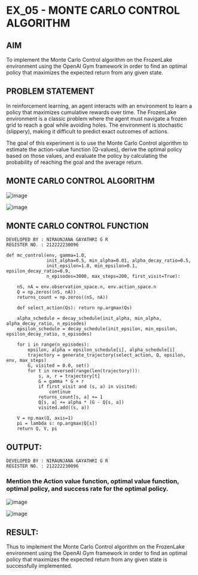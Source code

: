 # EX_05 - MONTE CARLO CONTROL ALGORITHM

## AIM

To implement the Monte Carlo Control algorithm on the FrozenLake environment using the OpenAI Gym framework in order to find an optimal policy that maximizes the expected return from any given state.

## PROBLEM STATEMENT

In reinforcement learning, an agent interacts with an environment to learn a policy that maximizes cumulative rewards over time. The FrozenLake environment is a classic problem where the agent must navigate a frozen grid to reach a goal while avoiding holes. The environment is stochastic (slippery), making it difficult to predict exact outcomes of actions.

The goal of this experiment is to use the Monte Carlo Control algorithm to estimate the action-value function (Q-values), derive the optimal policy based on those values, and evaluate the policy by calculating the probability of reaching the goal and the average return.

## MONTE CARLO CONTROL ALGORITHM


![image](https://github.com/user-attachments/assets/29eb1472-eb3e-4296-aebd-acc9699388e0)


![image](https://github.com/user-attachments/assets/32d2552d-3607-4d27-8e7f-905e039a8283)

## MONTE CARLO CONTROL FUNCTION
```
DEVELOPED BY : NIRAUNJANA GAYATHRI G R
REGISTER NO. : 212222230096
```
```
def mc_control(env, gamma=1.0,
               init_alpha=0.5, min_alpha=0.01, alpha_decay_ratio=0.5,
               init_epsilon=1.0, min_epsilon=0.1, epsilon_decay_ratio=0.9,
               n_episodes=3000, max_steps=200, first_visit=True):
    
    nS, nA = env.observation_space.n, env.action_space.n
    Q = np.zeros((nS, nA))
    returns_count = np.zeros((nS, nA))
    
    def select_action(Qs): return np.argmax(Qs)

    alpha_schedule = decay_schedule(init_alpha, min_alpha, alpha_decay_ratio, n_episodes)
    epsilon_schedule = decay_schedule(init_epsilon, min_epsilon, epsilon_decay_ratio, n_episodes)
    
    for i in range(n_episodes):
        epsilon, alpha = epsilon_schedule[i], alpha_schedule[i]
        trajectory = generate_trajectory(select_action, Q, epsilon, env, max_steps)
        G, visited = 0.0, set()
        for t in reversed(range(len(trajectory))):
            s, a, r = trajectory[t]
            G = gamma * G + r
            if first_visit and (s, a) in visited:
                continue
            returns_count[s, a] += 1
            Q[s, a] += alpha * (G - Q[s, a])
            visited.add((s, a))

    V = np.max(Q, axis=1)
    pi = lambda s: np.argmax(Q[s])
    return Q, V, pi
```

## OUTPUT:
```
DEVELOPED BY : NIRAUNJANA GAYATHRI G R
REGISTER NO. : 212222230096
```
### Mention the Action value function, optimal value function, optimal policy, and success rate for the optimal policy.

![image](https://github.com/user-attachments/assets/e8a2d0b8-946c-4f27-8616-97b3f9d51106)

![image](https://github.com/user-attachments/assets/5a357b80-fb3b-4a3d-85a5-fe5d68878e04)


## RESULT:

Thus to implement the Monte Carlo Control algorithm on the FrozenLake environment using the OpenAI Gym framework in order to find an optimal policy that maximizes the expected return from any given state is successfully implemented.
